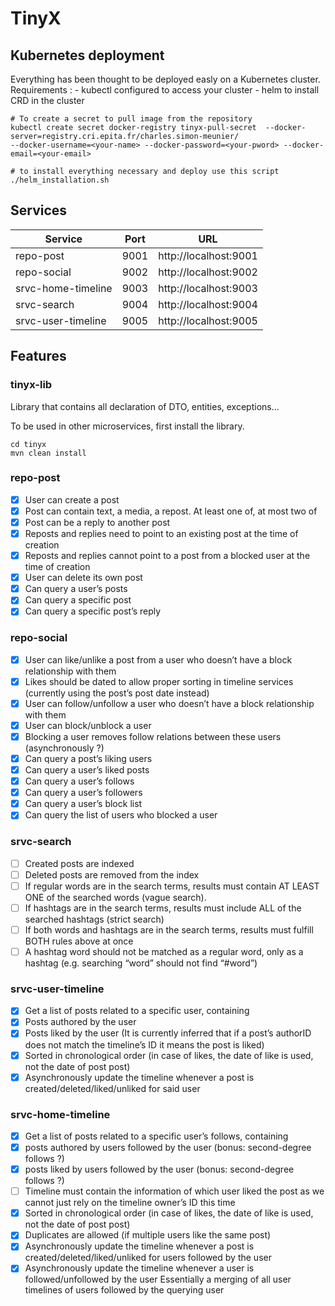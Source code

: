 # TinyX

## Kubernetes deployment
Everything has been thought to be deployed easly on a Kubernetes cluster.
Requirements :
    - kubectl configured to access your cluster
    - helm to install CRD in the cluster

```
# To create a secret to pull image from the repository
kubectl create secret docker-registry tinyx-pull-secret  --docker-server=registry.cri.epita.fr/charles.simon-meunier/
--docker-username=<your-name> --docker-password=<your-pword> --docker-email=<your-email>

```

```
# to install everything necessary and deploy use this script
./helm_installation.sh
```



## Services

| Service            | Port | URL                   |
|--------------------|------|-----------------------|
| repo-post          | 9001 | http://localhost:9001 |
| repo-social        | 9002 | http://localhost:9002 |
| srvc-home-timeline | 9003 | http://localhost:9003 |
| srvc-search        | 9004 | http://localhost:9004 |
| srvc-user-timeline | 9005 | http://localhost:9005 |

## Features

### tinyx-lib
Library that contains all declaration of DTO, entities, exceptions...

To be used in other microservices, first install the library.
```
cd tinyx
mvn clean install
```

### repo-post
- [X] User can create a post
- [X] Post can contain text, a media, a repost. At least one of, at most two of
- [X] Post can be a reply to another post
- [X] Reposts and replies need to point to an existing post at the time of creation
- [X] Reposts and replies cannot point to a post from a blocked user at the time of creation
- [X] User can delete its own post
- [X] Can query a user’s posts
- [X] Can query a specific post
- [X] Can query a specific post’s reply

### repo-social
- [X] User can like/unlike a post from a user who doesn’t have a block relationship with them
- [X] Likes should be dated to allow proper sorting in timeline services (currently using the
post’s post date instead)
- [X] User can follow/unfollow a user who doesn’t have a block relationship with them
- [X] User can block/unblock a user
- [X] Blocking a user removes follow relations between these users (asynchronously ?)
- [X] Can query a post’s liking users
- [X] Can query a user’s liked posts
- [X] Can query a user’s follows
- [X] Can query a user’s followers
- [X] Can query a user’s block list
- [X] Can query the list of users who blocked a user

### srvc-search
- [ ] Created posts are indexed
- [ ] Deleted posts are removed from the index
- [ ] If regular words are in the search terms, results must contain AT LEAST ONE of the
searched words (vague search).
- [ ] If hashtags are in the search terms, results must include ALL of the searched hashtags (strict
search)
- [ ] If both words and hashtags are in the search terms, results must fulfill BOTH rules above
at once
- [ ] A hashtag word should not be matched as a regular word, only as a hashtag (e.g. searching
“word” should not find “#word”)

### srvc-user-timeline
- [X] Get a list of posts related to a specific user, containing
- [X] Posts authored by the user
- [X] Posts liked by the user (It is currently inferred that if a post’s authorID does not match
the timeline’s ID it means the post is liked)
- [X] Sorted in chronological order (in case of likes, the date of like is used, not the date of
post post)
- [X] Asynchronously update the timeline whenever a post is created/deleted/liked/unliked for
said user

### srvc-home-timeline
- [X] Get a list of posts related to a specific user’s follows, containing
- [X] posts authored by users followed by the user (bonus: second-degree follows ?)
- [X] posts liked by users followed by the user (bonus: second-degree follows ?)
- [ ] Timeline must contain the information of which user liked the post as we cannot
just rely on the timeline owner’s ID this time
- [X] Sorted in chronological order (in case of likes, the date of like is used, not the date of
post post)
- [X] Duplicates are allowed (if multiple users like the same post)
- [X] Asynchronously update the timeline whenever a post is created/deleted/liked/unliked for
users followed by the user
- [X] Asynchronously update the timeline whenever a user is followed/unfollowed by the user
Essentially a merging of all user timelines of users followed by the querying user

